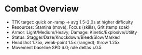 # Combat Overview
- TTK target: quick on-ramp → avg 1.5–2.0s at higher difficulty
- Resources: Stamina (move), Focus (skills), Grit (temp soak)
- Armor: Light/Medium/Heavy; Damage: Kinetic/Explosive/Utility
- Status: Stagger/Daze/Knockdown/Bleed/Slow/Marked
- Headshot 1.75x, weak-point 1.5x (ranged); throw 1.25x
- Movement baseline SPD 6.0; role deltas ±0.5
